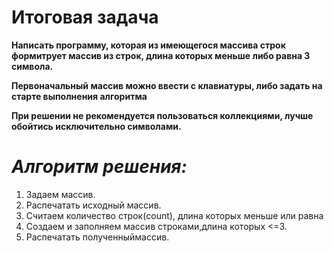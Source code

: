 # Итоговая задача

**Написать программу, которая из имеющегося массива строк формитрует массив из строк, длина которых меньше либо равна 3 символа.** 

**Первоначальный массив можно ввести с клавиатуры, либо задать на старте выполнения алгоритма**

__При  решении не рекомендуется пользоваться коллекциями, лучше обойтись исключительно символами.__

# *Алгоритм решения:*
1. Задаем массив.
2. Распечатать исходный массив.
3. Считаем количество строк(count), длина которых меньше или равна 
4. Создаем и заполняем массив строками,длина которых <=3.
5. Распечатать полученныймассив.
